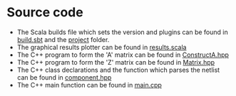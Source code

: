 # Source code

* The Scala builds file which sets the version and plugins can be found in [build.sbt](/build.sbt) and the [project](/project) folder.
* The graphical results plotter can be found in [results.scala](/results.scala)
* The C++ program to form the 'A' matrix can be found in [ConstructA.hpp](/ConstructA.hpp)
* The C++ program to form the 'Z' matrix can be found in [Matrix.hpp](/matrix.hpp)
* The C++ class declarations and the function which parses the netlist can be found in [component.hpp](/component.hpp)
* The C++ main function can be found in [main.cpp](/main.cpp)
